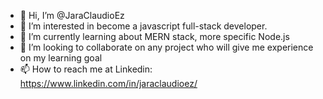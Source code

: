 - 👋 Hi, I’m @JaraClaudioEz
- 👀 I’m interested in become a javascript full-stack developer.
- 🌱 I’m currently learning about MERN stack, more specific Node.js
- 💞️ I’m looking to collaborate on any project who will give me experience on my learning goal
- 📫 How to reach me at Linkedin: https://www.linkedin.com/in/jaraclaudioez/

<!---
JaraClaudioEz/JaraClaudioEz is a ✨ special ✨ repository because its `README.md` (this file) appears on your GitHub profile.
You can click the Preview link to take a look at your changes.
--->
